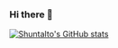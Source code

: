 ### Hi there 👋

<!--
**ShuntaIto/ShuntaIto** is a ✨ _special_ ✨ repository because its `README.md` (this file) appears on your GitHub profile.

Here are some ideas to get you started:

- 🔭 I’m currently working on ...
- 🌱 I’m currently learning ...
- 👯 I’m looking to collaborate on ...
- 🤔 I’m looking for help with ...
- 💬 Ask me about ...
- 📫 How to reach me: ...
- 😄 Pronouns: ...
- ⚡ Fun fact: ...
-->

[![ShuntaIto's GitHub stats](https://github-readme-stats.vercel.app/api?username=ShuntaIto&count_private=true&show_icons=true&theme=dark)](https://github.com/anuraghazra/github-readme-stats)
